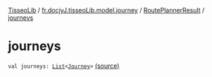 [TisseoLib](../../index.md) / [fr.docjyJ.tisseoLib.model.journey](../index.md) / [RoutePlannerResult](index.md) / [journeys](./journeys.md)

# journeys

`val journeys: `[`List`](https://kotlinlang.org/api/latest/jvm/stdlib/kotlin.collections/-list/index.html)`<`[`Journey`](../-journey/index.md)`>` [(source)](https://github.com/docjyJ/TisseoLib/tree/master/src/main/kotlin/fr/docjyJ/tisseoLib/model/journey/RoutePlannerResult.kt#L8)